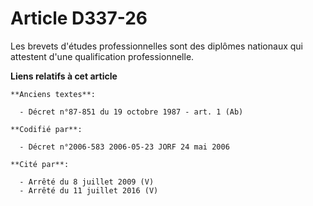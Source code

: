 # Article D337-26

Les brevets d'études professionnelles sont des diplômes nationaux qui attestent d'une qualification professionnelle.

**Liens relatifs à cet article**

	**Anciens textes**:

	  - Décret n°87-851 du 19 octobre 1987 - art. 1 (Ab)

	**Codifié par**:

	  - Décret n°2006-583 2006-05-23 JORF 24 mai 2006

	**Cité par**:

	  - Arrêté du 8 juillet 2009 (V)
	  - Arrêté du 11 juillet 2016 (V)
